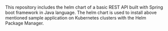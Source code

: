 This repository includes the helm chart of a basic REST API built with Spring boot framework in Java language.
The helm chart is used to install above mentioned sample application on Kubernetes clusters with the Helm Package Manager.

